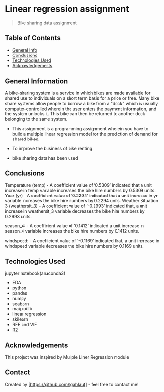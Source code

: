 # Linear regression assignment
> Bike sharing data assignment


## Table of Contents
* [General Info](#general-information)
* [Conclusions](#conclusions)
* [Technologies Used](#technologies-used)
* [Acknowledgements](#acknowledgements)


## General Information
A bike-sharing system is a service in which bikes are made available for shared use to individuals on a short term basis for a price or free. Many bike share systems allow people to borrow a bike from a "dock" which is usually computer-controlled wherein the user enters the payment information, and the system unlocks it. This bike can then be returned to another dock belonging to the same system.

- This assignment is a programming assignment wherein you have to build a multiple linear regression model for the prediction of demand for shared bikes.

- To improve the business of bike renting.
- bike sharing data has been used


## Conclusions
Temperature (temp) - A coefficient value of ‘0.5309’ indicated that a unit increase in temp variable increases the bike hire numbers by 0.5309 units.
Year (yr) - A coefficient value of ‘0.2294’ indicated that a unit increase in yr variable increases the bike hire numbers by 0.2294 units.
Weather Situation 3 (weathersit_3) - A coefficient value of ‘-0.2993’ indicated that, a unit increase in weathersit_3 variable decreases the bike hire numbers by 0.2993 units.

season_4: - A coefficient value of ‘0.1412’ indicated a unit increase in season_4 variable increases the bike hire numbers by 0.1412 units.

windspeed: - A coefficient value of ‘-0.1169’ indicated that, a unit increase in windspeed variable decreases the bike hire numbers by 0.1169 units.

## Technologies Used
 jupyter notebook(anaconda3)
* EDA
* python
* pandas
* numpy
* seaborn
* matplotlib
* linear regression
* skilearn
* RFE and VIF
* R2

## Acknowledgements
 This project was inspired by  Muliple Liner Regression module


## Contact
Created by [https://github.com/tgahlaut] - feel free to contact me!
